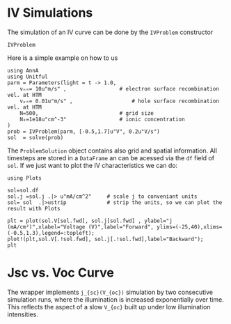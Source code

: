 # IV Simulations
The simulation of an IV curve can be done by the `IVProblem` constructor


```@docs
IVProblem
```
Here is a simple example on how to us
```@example iv
using AnnA
using Unitful
parm = Parameters(light = t -> 1.0,   
    vₙₕ= 10u"m/s" ,                 # electron surface recombination vel. at HTM
    vₚₕ= 0.01u"m/s" ,                   # hole surface recombination vel. at HTM
    N=500,                          # grid size
    N₀=1e18u"cm^-3"                 # ionic concentration
)
prob = IVProblem(parm, [-0.5,1.7]u"V", 0.2u"V/s")
sol  = solve(prob)
```
The `ProblemSolution` object contains also grid and spatial information. All timesteps are stored in a `DataFrame` an can be acessed via the `df` field of `sol`.
If we just want to plot the IV characteristics we can do: 

```@example iv
using Plots

sol=sol.df
sol.j =sol.j .|> u"mA/cm^2"     # scale j to conveniant units
sol= sol  .|>ustrip             # strip the units, so we can plot the result with Plots

plt = plot(sol.V[sol.fwd], sol.j[sol.fwd] , ylabel="j (mA/cm²)",xlabel="Voltage (V)",label="Forward", ylims=(-25,40),xlims=(-0.5,1.3),legend=:topleft);
plot!(plt,sol.V[.!sol.fwd], sol.j[.!sol.fwd],label="Backward");
plt
```

# Jsc vs. Voc Curve
The wrapper implements ``j_{sc}(V_{oc})`` simulation by two consecutive simulation runs, where the illumination is increased exponentially over time. This reflects the aspect of a slow ``V_{oc}`` built up under low illumination intensities.

